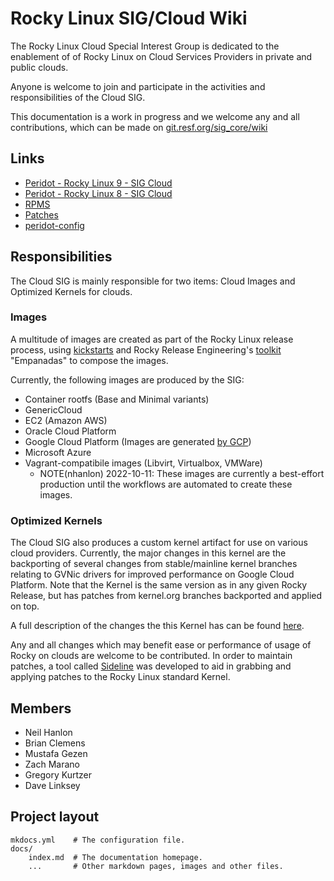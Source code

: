 # Rocky Linux SIG/Cloud Wiki

The Rocky Linux Cloud Special Interest  Group is dedicated to the enablement of  of Rocky Linux on Cloud Services Providers in private and public clouds.

Anyone is welcome to join and participate in the activities and responsibilities of the Cloud SIG.

This documentation is a  work in progress and we welcome any and all contributions, which can be made on [git.resf.org/sig_core/wiki](https://git.resf.org/sig_core/wiki)

## Links

- [Peridot - Rocky Linux 9 - SIG Cloud](https://peridot.build.resf.org/15016370-1410-4459-a1a2-a1576041fd19)
- [Peridot - Rocky Linux 8 - SIG Cloud](https://peridot.build.resf.org/f91da90d-5bdb-4cf2-80ea-e07f8dae5a5c)
- [RPMS](https://git.rockylinux.org/sig/cloud/rpms)
- [Patches](https://git.rockylinux.org/sig/cloud/patch)
- [peridot-config](https://git.rockylinux.org/sig/cloud/peridot-config)

## Responsibilities

The Cloud SIG is mainly responsible for two items: Cloud Images and Optimized Kernels for clouds.

### Images

A multitude of images are created as part of the Rocky Linux release process, using [kickstarts](https://git.resf.org/sig_core/kickstarts) and Rocky Release Engineering's [toolkit](https://git.resf.org/sig_core/toolkit) "Empanadas" to compose the images.

Currently, the following images are produced by the SIG:

* Container rootfs (Base and Minimal variants)
* GenericCloud
* EC2 (Amazon AWS)
* Oracle Cloud Platform
* Google Cloud Platform (Images are generated [by GCP](https://github.com/GoogleCloudPlatform/compute-image-tools/))
* Microsoft Azure
* Vagrant-compatibile images (Libvirt, Virtualbox, VMWare)
    * NOTE(nhanlon) 2022-10-11: These images are currently a best-effort production until the workflows are automated to create these images.


### Optimized Kernels

The Cloud SIG also produces a custom kernel artifact for use on various cloud providers. Currently, the major changes in this kernel are the backporting of several changes from stable/mainline kernel branches relating to GVNic drivers for improved performance on Google Cloud Platform. Note that the Kernel is the same version as in any given Rocky Release, but has patches from kernel.org branches backported and applied on top.

A full description of the changes the this Kernel has can be found [here](packages/kernel.md).

Any and all changes which may benefit ease or performance of usage of Rocky on clouds are welcome to be contributed. In order to maintain patches, a tool called [Sideline](https://github.com/rocky-linux/sideline) was developed to aid in grabbing and applying patches to the Rocky Linux standard Kernel.

## Members

* Neil Hanlon
* Brian Clemens
* Mustafa Gezen
* Zach Marano
* Gregory Kurtzer
* Dave Linksey

## Project layout

    mkdocs.yml    # The configuration file.
    docs/
        index.md  # The documentation homepage.
        ...       # Other markdown pages, images and other files.
